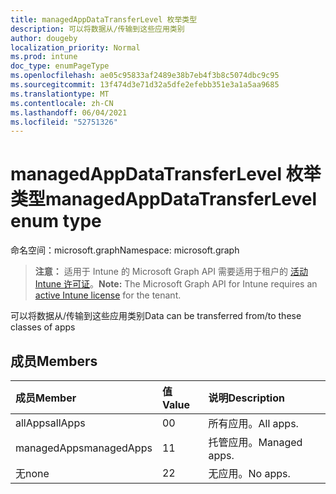 ```yaml
---
title: managedAppDataTransferLevel 枚举类型
description: 可以将数据从/传输到这些应用类别
author: dougeby
localization_priority: Normal
ms.prod: intune
doc_type: enumPageType
ms.openlocfilehash: ae05c95833af2489e38b7eb4f3b8c5074dbc9c95
ms.sourcegitcommit: 13f474d3e71d32a5dfe2efebb351e3a1a5aa9685
ms.translationtype: MT
ms.contentlocale: zh-CN
ms.lasthandoff: 06/04/2021
ms.locfileid: "52751326"
---
```

# <a name="managedappdatatransferlevel-enum-type"></a><span data-ttu-id="b6dd8-103">managedAppDataTransferLevel 枚举类型</span><span class="sxs-lookup"><span data-stu-id="b6dd8-103">managedAppDataTransferLevel enum type</span></span>

<span data-ttu-id="b6dd8-104">命名空间：microsoft.graph</span><span class="sxs-lookup"><span data-stu-id="b6dd8-104">Namespace: microsoft.graph</span></span>

> <span data-ttu-id="b6dd8-105">**注意：** 适用于 Intune 的 Microsoft Graph API 需要适用于租户的 [活动 Intune 许可证](https://go.microsoft.com/fwlink/?linkid=839381)。</span><span class="sxs-lookup"><span data-stu-id="b6dd8-105">**Note:** The Microsoft Graph API for Intune requires an [active Intune license](https://go.microsoft.com/fwlink/?linkid=839381) for the tenant.</span></span>

<span data-ttu-id="b6dd8-106">可以将数据从/传输到这些应用类别</span><span class="sxs-lookup"><span data-stu-id="b6dd8-106">Data can be transferred from/to these classes of apps</span></span>

## <a name="members"></a><span data-ttu-id="b6dd8-107">成员</span><span class="sxs-lookup"><span data-stu-id="b6dd8-107">Members</span></span>
|<span data-ttu-id="b6dd8-108">成员</span><span class="sxs-lookup"><span data-stu-id="b6dd8-108">Member</span></span>|<span data-ttu-id="b6dd8-109">值</span><span class="sxs-lookup"><span data-stu-id="b6dd8-109">Value</span></span>|<span data-ttu-id="b6dd8-110">说明</span><span class="sxs-lookup"><span data-stu-id="b6dd8-110">Description</span></span>|
|:---|:---|:---|
|<span data-ttu-id="b6dd8-111">allApps</span><span class="sxs-lookup"><span data-stu-id="b6dd8-111">allApps</span></span>|<span data-ttu-id="b6dd8-112">0</span><span class="sxs-lookup"><span data-stu-id="b6dd8-112">0</span></span>|<span data-ttu-id="b6dd8-113">所有应用。</span><span class="sxs-lookup"><span data-stu-id="b6dd8-113">All apps.</span></span>|
|<span data-ttu-id="b6dd8-114">managedApps</span><span class="sxs-lookup"><span data-stu-id="b6dd8-114">managedApps</span></span>|<span data-ttu-id="b6dd8-115">1</span><span class="sxs-lookup"><span data-stu-id="b6dd8-115">1</span></span>|<span data-ttu-id="b6dd8-116">托管应用。</span><span class="sxs-lookup"><span data-stu-id="b6dd8-116">Managed apps.</span></span>|
|<span data-ttu-id="b6dd8-117">无</span><span class="sxs-lookup"><span data-stu-id="b6dd8-117">none</span></span>|<span data-ttu-id="b6dd8-118">2</span><span class="sxs-lookup"><span data-stu-id="b6dd8-118">2</span></span>|<span data-ttu-id="b6dd8-119">无应用。</span><span class="sxs-lookup"><span data-stu-id="b6dd8-119">No apps.</span></span>|




